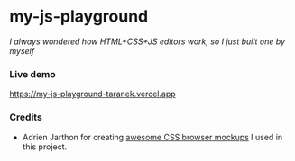 # my-js-playground

_I always wondered how HTML+CSS+JS editors work, so I just built one by myself_

### Live demo

https://my-js-playground-taranek.vercel.app

### Credits

- Adrien Jarthon for creating [awesome CSS browser mockups](https://codepen.io/adrienjarthon/pen/ogjjoj) I used in this project.

